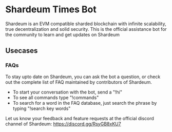 # Shardeum Times Bot
Shardeum is an EVM compatible sharded blockchain with infinite scalability, true decentralization and solid security. This is the official assistance bot for the community to learn and get updates on Shardeum

## Usecases

### FAQs
To stay upto date on Shardeum, you can ask the bot a question, or check out the complete list of FAQ maintained by contributors of Shardeum.

- To start your conversation with the bot, send a "!hi"
- To see all commands type "!commands"
- To search for a word in the FAQ database, just search the phrase by typing "!search key words"

Let us know your feedback and feature requests at the official discord channel of Shardeum: https://discord.gg/RsyGB8xKU7
